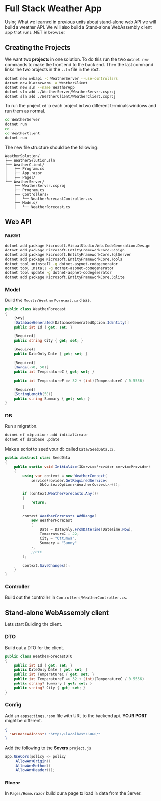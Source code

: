 # Full Stack Weather App

Using What we learned in [previous](https://learn.microsoft.com/en-us/aspnet/core/tutorials/first-mongo-app?view=aspnetcore-9.0&tabs=visual-studio) units about stand-alone web API we will build a weather API.
We will also build a Stand-alone WebAssembly client app that runs .NET in browser.

## Creating the Projects

We want two **projects** in one solution. 
To do this run the two `dotnet new` commands to make the front end to the back end. 
Then the last command links the two projects in the `.sln` file in the root. 

```bash
dotnet new webapi -o WeatherServer --use-controllers
dotnet new blazorwasm -o WeatherClient
dotnet new sln --name WeatherApp
dotnet sln add ./WeatherServer/WeatherServer.csproj
dotnet sln add ./WeatherClient/WeatherClient.csproj 
```

To run the project `cd` to each project in two different terminals windows and run them as normal. 

```bash
cd WeatherServer
dotnet run 
cd ..
cd WeatherClient
dotnet run
```

The new file structure should be the following: 

```
WeatherSolution/
├── WeatherSolution.sln
├── WeatherClient/
│   ├── Program.cs
│   ├── App.razor
│   ├── Pages/
└── WeatherServer/
    ├── WeatherServer.csproj
    ├── Program.cs
    ├── Controllers/
    │   └── WeatherForecastController.cs
    ├── Models/
    │   └── WeatherForecast.cs
```


## Web API

### NuGet

```bash
dotnet add package Microsoft.VisualStudio.Web.CodeGeneration.Design
dotnet add package Microsoft.EntityFrameworkCore.Design
dotnet add package Microsoft.EntityFrameworkCore.SqlServer
dotnet add package Microsoft.EntityFrameworkCore.Tools
dotnet tool uninstall -g dotnet-aspnet-codegenerator
dotnet tool install -g dotnet-aspnet-codegenerator
dotnet tool update -g dotnet-aspnet-codegenerator
dotnet add package Microsoft.EntityFrameworkCore.Sqlite
```

### Model

Build the `Models/WeatherForecast.cs` class.

```csharp
public class WeatherForecast
{
    [Key]
    [DatabaseGenerated(DatabaseGeneratedOption.Identity)]
    public int Id { get; set; }

    [Required]
    public string City { get; set; }
    
    [Required]
    public DateOnly Date { get; set; }

    [Required]
    [Range(-50, 50)]
    public int TemperatureC { get; set; }

    public int TemperatureF => 32 + (int)(TemperatureC / 0.5556);
    
    [Required]
    [StringLength(50)]
    public string Summary { get; set; }
}
```

### DB

Run a migration.

```bash
dotnet ef migrations add InitialCreate
dotnet ef database update
```

Make a script to seed your db called `Data/SeedData.cs`. 

```csharp
public abstract class SeedData
{
    public static void Initialize(IServiceProvider serviceProvider)
    {
        using var context = new WeatherContext(
            serviceProvider.GetRequiredService<
                DbContextOptions<WeatherContext>>());

        if (context.WeatherForecasts.Any())
        {
            return;
        }

        context.WeatherForecasts.AddRange(
            new WeatherForecast
            {
                Date = DateOnly.FromDateTime(DateTime.Now),
                TemperatureC = 22,
                City = "Ottumwa",
                Summary = "Sunny"
            },
            //etc
        );

        context.SaveChanges();
    }
}
```

### Controller

Build out the controller in `Controllers/WeatherController.cs`. 

## Stand-alone WebAssembly client

Lets start Building the client. 


### DTO

Build out a DTO for the client. 

```csharp
public class WeatherForecastDTO
{
    public int Id { get; set; }
    public DateOnly Date { get; set; }
    public int TemperatureC { get; set; }
    public int TemperatureF => 32 + (int)(TemperatureC / 0.5556);
    public string? Summary { get; set; }
    public string? City { get; set; }
}
```

### Config

Add an `appsettings.json` file with URL to the backend api. 
**YOUR PORT** might be different. 

```json
{
  "APIBaseAddress": "http://localhost:5066/"
}
```

Add the following to the **Severs** `project.js`

```csharp
app.UseCors(policy => policy
    .AllowAnyOrigin()
    .AllowAnyMethod()
    .AllowAnyHeader());
```


### Blazor

In `Pages/Home.razor` build our a page to load in data from the Server. 